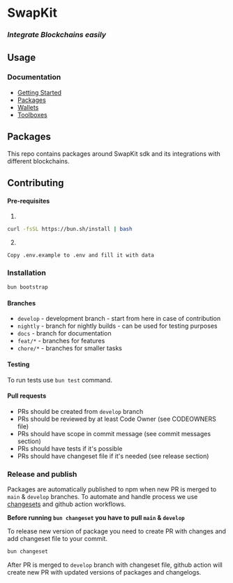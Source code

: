 # SwapKit

### _Integrate Blockchains easily_

## Usage

### Documentation

- [Getting Started](https://docs.thorswap.finance/swapkit-docs)
- [Packages](https://docs.thorswap.finance/swapkit-docs/swapkit-sdk/packages)
- [Wallets](https://docs.thorswap.finance/swapkit-docs/swapkit-sdk/wallets)
- [Toolboxes](https://docs.thorswap.finance/swapkit-docs/swapkit-sdk/toolboxes)

## Packages

This repo contains packages around SwapKit sdk and its integrations with different blockchains.

## Contributing

#### Pre-requisites

1.

```bash
curl -fsSL https://bun.sh/install | bash
```

2.

```pre
Copy .env.example to .env and fill it with data
```

### Installation

```bash
bun bootstrap
```

#### Branches

- `develop` - development branch - start from here in case of contribution
- `nightly` - branch for nightly builds - can be used for testing purposes
- `docs` - branch for documentation
- `feat/*` - branches for features
- `chore/*` - branches for smaller tasks


#### Testing

To run tests use `bun test` command.

#### Pull requests

- PRs should be created from `develop` branch
- PRs should be reviewed by at least Code Owner (see CODEOWNERS file)
- PRs should have scope in commit message (see commit messages section)
- PRs should have tests if it's possible
- PRs should have changeset file if it's needed (see release section)

### Release and publish

Packages are automatically published to npm when new PR is merged to `main` & `develop` branches.
To automate and handle process we use [changesets](https://github.com/changesets/changesets) and github action workflows.

<b>Before running `bun changeset` you have to pull `main` & `develop`</b>

To release new version of package you need to create PR with changes and add changeset file to your commit.

```bash
bun changeset
```

After PR is merged to `develop` branch with changeset file, github action will create new PR with updated versions of packages and changelogs.
